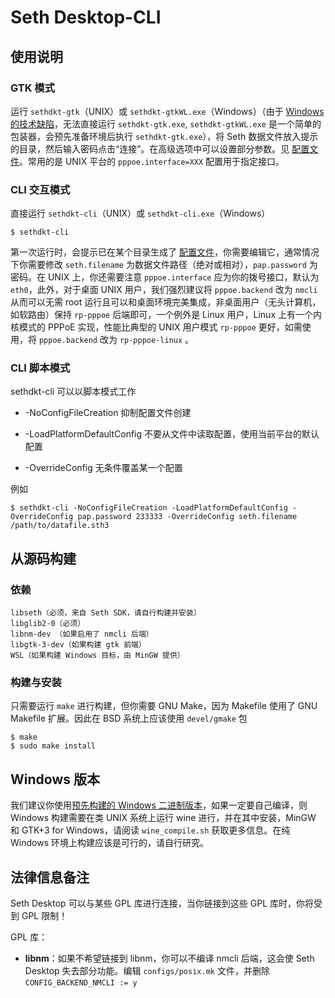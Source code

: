 # Seth Desktop-CLI

## 使用说明

### GTK 模式

运行 `sethdkt-gtk`（UNIX）或 `sethdkt-gtkWL.exe`（Windows）（由于 [Windows 的技术缺陷](https://stackoverflow.com/a/230425/10299279)，无法直接运行 `sethdkt-gtk.exe`, `sethdkt-gtkWL.exe` 是一个简单的包装器，会预先准备环境后执行 `sethdkt-gtk.exe`），将 Seth 数据文件放入提示的目录，然后输入密码点击“连接”。在高级选项中可以设置部分参数。见 [配置文件](sethcli.conf.in)。常用的是 UNIX 平台的 `pppoe.interface=XXX` 配置用于指定接口。

### CLI 交互模式

直接运行 `sethdkt-cli`（UNIX）或 `sethdkt-cli.exe`（Windows）

```
$ sethdkt-cli
```

第一次运行时，会提示已在某个目录生成了 [配置文件](sethcli.conf.in)，你需要编辑它，通常情况下你需要修改 `seth.filename` 为数据文件路径（绝对或相对），`pap.password` 为密码。在 UNIX 上，你还需要注意 `pppoe.interface` 应为你的拨号接口，默认为 `eth0`，此外，对于桌面 UNIX 用户，我们强烈建议将 `pppoe.backend` 改为 `nmcli` 从而可以无需 root 运行且可以和桌面环境完美集成，非桌面用户（无头计算机，如软路由）保持 `rp-pppoe` 后端即可，一个例外是 Linux 用户，Linux 上有一个内核模式的 PPPoE 实现，性能比典型的 UNIX 用户模式 `rp-pppoe` 更好，如需使用，将 `pppoe.backend` 改为 `rp-pppoe-linux` 。

### CLI 脚本模式

sethdkt-cli 可以以脚本模式工作

- -NoConfigFileCreation 抑制配置文件创建

- -LoadPlatformDefaultConfig 不要从文件中读取配置，使用当前平台的默认配置

- -OverrideConfig 无条件覆盖某一个配置

例如

```
$ sethdkt-cli -NoConfigFileCreation -LoadPlatformDefaultConfig -OverrideConfig pap.password 233333 -OverrideConfig seth.filename /path/to/datafile.sth3 
```

## 从源码构建

### 依赖

```
libseth（必须，来自 Seth SDK，请自行构建并安装）
libglib2-0（必须）
libnm-dev （如果启用了 nmcli 后端）
libgtk-3-dev（如果构建 gtk 前端）
WSL（如果构建 Windows 目标，由 MinGW 提供）
```

### 构建与安装

只需要运行 `make` 进行构建，但你需要 GNU Make，因为 Makefile 使用了 GNU Makefile 扩展。因此在 BSD 系统上应该使用 `devel/gmake` 包

```
$ make
$ sudo make install
```

## Windows 版本

我们建议你使用[预先构建的 Windows 二进制版本](https://github.com/seth-project/sdk/releases/)，如果一定要自己编译，则 Windows 构建需要在类 UNIX 系统上运行 wine 进行，并在其中安装，MinGW 和 GTK+3 for Windows，请阅读 `wine_compile.sh` 获取更多信息。在纯 Windows 环境上构建应该是可行的，请自行研究。

## 法律信息备注

Seth Desktop 可以与某些 GPL 库进行连接，当你链接到这些 GPL 库时，你将受到 GPL 限制！

GPL 库：

- **libnm**：如果不希望链接到 libnm，你可以不编译 nmcli 后端，这会使 Seth Desktop 失去部分功能。编辑 `configs/posix.mk` 文件，并删除 `CONFIG_BACKEND_NMCLI := y`
